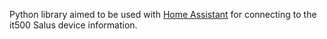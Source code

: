 
Python library aimed to be used with [Home Assistant](https://www.home-assistant.io/) for connecting to the it500 Salus device information.